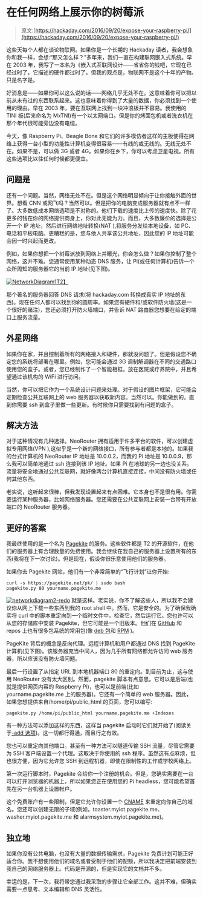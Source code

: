 # 在任何网络上展示你的树莓派

> 原文:[https://hackaday.com/2016/09/20/expose-your-raspberry-pi/](https://hackaday.com/2016/09/20/expose-your-raspberry-pi/)

这些天每个人都在谈论物联网。如果你是一个长期的 Hackaday 读者，我会想象你和我一样，会想:“那又怎么样？”多年来，我们一直在构建联网嵌入式系统。早在 2003 年，我写了一本名为《嵌入式互联网设计——省省你的钱吧，它现在已经过时了，它描述的硬件都过时了。但我的观点是，物联网不是这个十年的产物。只是名字是。

好消息是——如果你可以这么说的话——网络几乎无处不在。这意味着你可以把以前从未有过的东西联系起来。这也意味着你得到了大量的数据，你必须找到一个使用的理由。早在 2003 年，要在互联网上找到一块冲浪板并不容易。我使用的 TINI 板(后来命名为 MxTNI)有一个以太网端口。但是你的烤面包机或者洗衣机在那个年代很可能旁边没有电缆。

今天，像 Raspberry Pi、Beagle Bone 和它们的许多模仿者这样的主板使得在网络上获得一台小型的功能性计算机变得很容易——有线的或无线的。无线无处不在。如果不是，可以做 3G 或者 4G。如果你在乡下，你可以考虑卫星电视。所有这些选项比以往任何时候都更便宜。

## 问题是

还有一个问题。当然，网络无处不在。但是这个网络明显倾向于让你接触外面的世界。想看 CNN 或网飞吗？当然可以。但是把你的电脑变成服务器就有点不一样了。大多数低成本网络选项是不对称的。他们下载的速度比上传的速度快。除了花更多的钱在你的网络提供商身上，你对此无能为力。而且，大多数廉价的选择是公开一个 IP 地址，然后进行网络地址转换(NAT ),将服务分发给本地设备，如 PC、电话和平板电脑。更糟糕的是，您与他人共享该公共地址，因此您的 IP 地址可能会因一时兴起而更改。

例如，如果你想把一个树莓派放到网络上并曝光，你会怎么做？如果你控制了整个网络，这并不难。您通常使用某种动态 DNS 服务，让 Pi(或任何计算机)告诉一个众所周知的服务器它的当前 IP 地址(见下图)。

[![NetworkDiagram1](../Images/1497d71dc104c2cc4191f578b7e56b2f.png)T2】](https://hackaday.com/wp-content/uploads/2016/09/networkdiagram1.png)

那个著名的服务器回答 DNS 请求(将 hackaday.com 转换成真实 IP 地址的东西)。现在任何人都可以找到你的圆周率。如果您有硬件和/或软件防火墙(这是一个很好的赌注)，您还必须打开防火墙端口，并告诉 NAT 路由器您想要在给定的端口上服务流量。

## 外星网络

如果你在家，并且控制着所有的网络接入和硬件，那就没问题了。但是假设您不确定您的系统将部署在哪里。例如，您可能会通过 3G 调制解调器在不同的交通路口使用您的盒子。或者，您已经制作了一个智能相框，放在医院或疗养院中，并且希望通过该机构的 WiFi 进行访问。

当然，你可以把它作为一个系统设计问题来处理。对于假设的图片框架，它可能会定期检查公共互联网上的 web 服务器以获取新内容。当然可以。你能做到的。直到你需要 ssh 到盒子里做一些更新。有时候你只需要找到有问题的盒子。

## 解决方法

对于这种情况有几种选择。NeoRouter 拥有适用于许多平台的软件，可以创建虚拟专用网络(VPN ),这似乎是一个新的网络接口，所有参与者都是本地的。如果我的台式计算机的 NeoRouter IP 地址是 10.0.0.2，而我的 Pi 地址是 10.0.0.9，那么我可以简单地通过 ssh 连接到该 IP 地址。如果 Pi 在地球的另一边也没关系。流量将安全地通过公共互联网，就好像两台计算机直接连接，中间没有防火墙或任何其他东西。

老实说，这听起来很棒，但我发现设置起来有点困难。它本身也不是很有用。你需要运行某种服务器，比如网络服务器。您还需要在公共互联网上安装一台带有开放端口的 NeoRouter 服务器。

## 更好的答案

我最终使用的是一个名为 [Pagekite](https://pagekite.net/) 的服务。这些软件都是 T2 的开源软件，在他们的服务器上有合理数量的免费使用。我会继续在我自己的服务器上设置所有的东西(我将在下一次讨论)。但是现在，假设你很乐意使用他们的服务器。

如果你去 Pagekite 网站，他们有一个非常简单的“飞行计划”让你开始:

```
curl -s https://pagekite.net/pk/ | sudo bash
pagekite.py 80 yourname.pagekite.me
```

[![networkdiagram2-redo](../Images/3ca0fbda7b68e51c3782474d58965793.png)](https://hackaday.com/wp-content/uploads/2016/09/networkdiagram2-redo.png) 就是这样。老实说，你不了解这些人，所以我不会建议你从网上下载一些东西到我的 root shell 中。然而，它是安全的。为了确保我确实将 curl 中的脚本重定向到一个临时文件中，检查它，然后运行它。您也许可以从您的存储库中安装 Pagekite，但它可能是一个旧版本。他们在 [GitHub](https://github.com/pagekite/PyPagekite) 和 repos 上也有很多包系统的常用包(像 [deb 包](https://pagekite.net/wiki/Howto/GNULinux/DebianPackage/)和 [RPM](https://pagekite.net/wiki/Howto/GNULinux/RpmPackage/) )。

PageKite 背后的概念是反向代理。远程计算机和用户都通过 DNS 找到 PageKite 计算机(见下图)。该服务器充当中间人，因为几乎所有网络都允许访问 web 服务器，所以应该没有防火墙问题。

最后一行设置了从指定 URL 到本地机器端口 80 的重定向。到目前为止，这与使用 NeoRouter 没有太大区别。然而，pagekite 脚本有点意思。它可以是后端(也就是提供网页内容的 Raspberry Pi)，也可以是前端(比如 yourname.pagekite.me 上的服务器)。它还有一个简单的 web 服务器。因此，如果您想提供来自/home/pi/public_html 的页面，您可以编写:

```
pagekite.py /home/pi/public_html yourname.pagekite.me +Indexes
```

有一种方法可以添加这样的东西，这样当 pagekite 启动时它们就开始了(阅读关于[-add 选项](https://pagekite.net/wiki/Floss/TechnicalManual/))。这一切都行得通，而且行之有效。

您也可以重定向其他端口。甚至有一种方法可以隧道传输 SSH 流量，尽管它需要为 SSH 客户端设置一个代理。这取决于你使用的 ssh 程序。虽然这有点麻烦，但也很方便，因为它允许您 SSH 到远程机器，即使在限制性的工作或学校网络上。

第一次运行脚本时，Pagekite 会给你一个注册的机会。但是，您确实需要在一台可以打开浏览器的机器上，所以如果您正在使用您的 Pi headless，您可能希望首先在另一台机器上设置帐户。

这个免费账户有一些限制，但是它允许你设置一个 [CNAME](https://pagekite.net/wiki/Howto/CnamePageKites/) 来重定向你自己的域名。您还可以创建无限的子域(例如，toaster.myiot.pagekite.me、washer.myiot.pagekite.me 和 alarmsystem.myiot.pagekite.me)。

## 独立地

如果你没有公共电脑，也没有大量的数据传输需求，Pagekite 免费计划可能正好适合你。我不想使用他们的域名或者受制于他们的配额，所以我决定把前端安装到我自己的网络服务器上。代码是开源的，但是实现它的文档并不多。

幸运的是，下一次，我将带您通过我采取的步骤让它全部工作。这并不难，但确实需要一点思考、文本编辑和 DNS 灵活性。